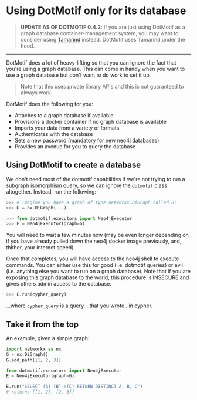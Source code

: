 # Using DotMotif only for its database

> **UPDATE AS OF DOTMOTIF 0.4.2**: If you are just using DotMotif as a graph database container-management system, you may want to consider using [Tamarind](https://github.com/FitMango/tamarind) instead. DotMotif uses Tamarind under the hood.

----

DotMotif does a lot of heavy-lifting so that you can ignore the fact that you're using a graph database. This can come in handy when you want to use a graph database but don't want to do work to set it up.

> Note that this uses private library APIs and this is not guaranteed to always work.

DotMotif does the following for you:

* Attaches to a graph database if available
* Provisions a docker container if no graph database is available
* Imports your data from a variety of formats
* Authenticates with the database
* Sets a new password (mandatory for new neo4j databases)
* Provides an avenue for you to query the database

## Using DotMotif to create a database

We don't need most of the dotmotif capabilities if we're not trying to run a subgraph isomorphism query, so we can ignore the `dotmotif` class altogether. Instead, run the following:

```python
>>> # Imagine you have a graph of type networkx.DiGraph called G:
>>> G = nx.DiGraph(...)
```
```python
>>> from dotmotif.executors import Neo4jExecutor
>>> E = Neo4jExecutor(graph=G)
```
You will need to wait a few minutes now (may be even longer depending on if you have already pulled down the neo4j docker image previously, and, thither, your internet speed).

Once that completes, you will have access to the neo4j shell to execute commands. You can either use this for good (i.e. dotmotif queries) or evil (i.e. anything else you want to run on a graph database). Note that if you are exposing this graph database to the world, this procedure is INSECURE and gives others admin access to the database.
```python
>>> E.run(cypher_query)
```

...where `cypher_query` is a query....that you wrote...in cypher.

## Take it from the top

An example, given a simple graph:

```python
import networkx as nx
G = nx.DiGraph()
G.add_path([1, 2, 3])

from dotmotif.executors import Neo4jExecutor
E = Neo4jExecutor(graph=G)

E.run("SELECT (A)-[B]->(C) RETURN DISTINCT A, B, C")
# returns [[1, 2], [2, 3]]
```

